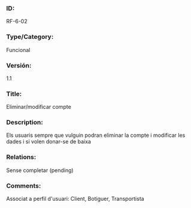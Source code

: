 ### ID:

RF-6-02

### Type/Category: 

Funcional

### Versión:

1.1

### Title:

Eliminar/modificar compte

### Description: 

Els usuaris sempre que vulguin podran eliminar la compte i modificar les dades i si volen donar-se de baixa

### Relations: 

Sense completar (pending) 

### Comments: 

Associat a perfil d'usuari: Client, Botiguer, Transportista
